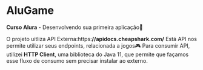 # AluGame
<b>Curso Alura</b> - Desenvolvendo sua primeira aplicação🚀

O projeto uitliza API Externa:https:<b>//apidocs.cheapshark.com/</b>
Está API nos permite utilizar seus endpoints, relacionada a jogos🎮
Para consumir API, utilizei <b>HTTP Client</b>, uma biblioteca do Java 11, que permite
que façamos esse fluxo de consumo sem precisar instalar ao externo.
